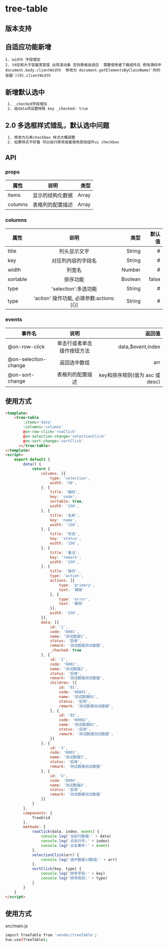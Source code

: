 # tree-table

## 版本支持

## 自适应功能新增
    1. width 字段增加
    2. td总和大于容器宽宽度 出现滚动条 否则表格自适应  需要使用者下载组件后 修改源码中 document.body.clientWidth  修改为 document.getElementsByClassName('你的容器')[0].clientWidth

## 新增默认选中
``` bash
 1. _checked字段增加
 2. 给data项设置特殊 key _checked: true
```

## 2.0 多选框样式错乱，默认选中问题
``` bash
 1. 修改为元素checkbox 样式大概调整
 2. 如果样式不好看 可以自行修改或者使用其他组件ui checkbox
```

## API
### props
| 属性      |    说明    |    类型 |
| ------- | :------: | ----: |
| items   | 显示的结构化数据 | Array |
| columns | 表格列的配置描述 | Array |

### columns 
| 属性       |        说明        |      类型 |   默认值 |
| -------- | :--------------: | ------: | ----: |
| title    |      列头显示文字      |  String |     # |
| key      |    对应列内容的字段名     |  String |     # |
| width    |       列宽名        |  Number |     # |
| sortable |       排序功能       | Boolean | false |
| type     | 'selection':多选功能 |  String |     # |
| type        |'action' 操作功能,  必填参数:actions:[{}]|String|#

 ### events
| 事件名                  |      说明       |                     返回值 |
| -------------------- | :-----------: | ----------------------: |
| @on-row-click        | 单击行或者单击操作按钮方法 |       data,$event,index |
| @on-selection-change |    返回选中数组     |                     arr |
| @on-sort-change      |   表格列的配置描述    | key和排序规则(值为 asc 或 desc) |


## 使用方式

```html
<template>
    <tree-table 
        :items='data' 
        :columns='columns'
        @on-row-click='rowClick'
        @on-selection-change='selectionClick'
        @on-sort-change='sortClick'
      ></tree-table>
</template>
<script>
    export default {
        data() {
            return {
                columns: [{
                    type: 'selection',
                    width: '50',
                }, {
                    title: '编码',
                    key: 'code',
                    sortable: true,
                    width: '150',
                }, {
                    title: '名称',
                    key: 'name',
                    width: '150',
                }, {
                    title: '状态',
                    key: 'status',
                    width: '150',
                }, {
                    title: '备注',
                    key: 'remark',
                    width: '150',
                }, {
                    title: '操作',
                    type: 'action',
                    actions: [{
                        type: 'primary',
                        text: '编辑'
                    }, {
                        type: 'error',
                        text: '删除'
                    }],
                    width: '150',
                }],
                data: [{
                    id: '1',
                    code: '0001',
                    name: '测试数据1',
                    status: '启用',
                    remark: '测试数据测试数据',
                    _checked: true
                }, {
                    id: '2',
                    code: '0002',
                    name: '测试数据2',
                    status: '启用',
                    remark: '测试数据测试数据',
                    children: [{
                        id: '01',
                        code: '00001',
                        name: '测试数据01',
                        status: '启用',
                        remark: '测试数据测试数据',
                    }, {
                        id: '02',
                        code: '00002',
                        name: '测试数据02',
                        status: '启用',
                        remark: '测试数据测试数据',
                    }]
                }, {
                    id: '3',
                    code: '0003',
                    name: '测试数据3',
                    status: '启用',
                    remark: '测试数据测试数据'
                }, {
                    id: '4',
                    code: '0004',
                    name: '测试数据4',
                    status: '启用',
                    remark: '测试数据测试数据'
                }]
            }
        },
        components: {
            TreeGrid
        },
        methods: {
            rowClick(data, index, event) {
                console.log('当前行数据:' + data)
                console.log('点击行号:' + index)
                console.log('点击事件:' + event)
            },
            selectionClick(arr) {
                console.log('选中数据id数组:' + arr)
            },
            sortClick(key, type) {
                console.log('排序字段:' + key)
                console.log('排序规则:' + type)
            }
        }
    }
</script>
```
## 使用方式

src/main.js

``` bash
import TreeTable from 'vendor/treeTable';
Vue.use(TreeTable);
```
